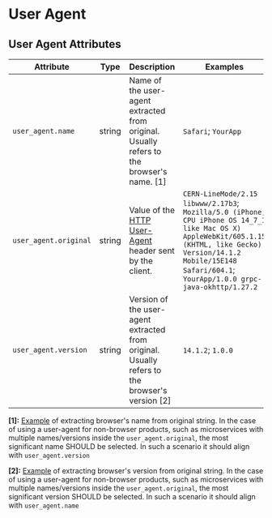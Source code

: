 <!--- Hugo front matter used to generate the website version of this page:
--->

<!-- NOTE: THIS FILE IS AUTOGENERATED. DO NOT EDIT BY HAND. -->
<!-- see templates/registry/markdown/attribute_namespace.md.j2 -->

# User Agent

## User Agent Attributes

| Attribute             | Type   | Description                                                                                                             | Examples                                                                                                                                                                                                                   | Stability                                                        |
| --------------------- | ------ | ----------------------------------------------------------------------------------------------------------------------- | -------------------------------------------------------------------------------------------------------------------------------------------------------------------------------------------------------------------------- | ---------------------------------------------------------------- |
| `user_agent.name`     | string | Name of the user-agent extracted from original. Usually refers to the browser's name. [1]                               | `Safari`; `YourApp`                                                                                                                                                                                                        | ![Experimental](https://img.shields.io/badge/-experimental-blue) |
| `user_agent.original` | string | Value of the [HTTP User-Agent](https://www.rfc-editor.org/rfc/rfc9110.html#field.user-agent) header sent by the client. | `CERN-LineMode/2.15 libwww/2.17b3`; `Mozilla/5.0 (iPhone; CPU iPhone OS 14_7_1 like Mac OS X) AppleWebKit/605.1.15 (KHTML, like Gecko) Version/14.1.2 Mobile/15E148 Safari/604.1`; `YourApp/1.0.0 grpc-java-okhttp/1.27.2` | ![Stable](https://img.shields.io/badge/-stable-lightgreen)       |
| `user_agent.version`  | string | Version of the user-agent extracted from original. Usually refers to the browser's version [2]                          | `14.1.2`; `1.0.0`                                                                                                                                                                                                          | ![Experimental](https://img.shields.io/badge/-experimental-blue) |

**[1]:** [Example](https://www.whatsmyua.info) of extracting browser's name from original string. In the case of using a user-agent for non-browser products, such as microservices with multiple names/versions inside the `user_agent.original`, the most significant name SHOULD be selected. In such a scenario it should align with `user_agent.version`

**[2]:** [Example](https://www.whatsmyua.info) of extracting browser's version from original string. In the case of using a user-agent for non-browser products, such as microservices with multiple names/versions inside the `user_agent.original`, the most significant version SHOULD be selected. In such a scenario it should align with `user_agent.name`
